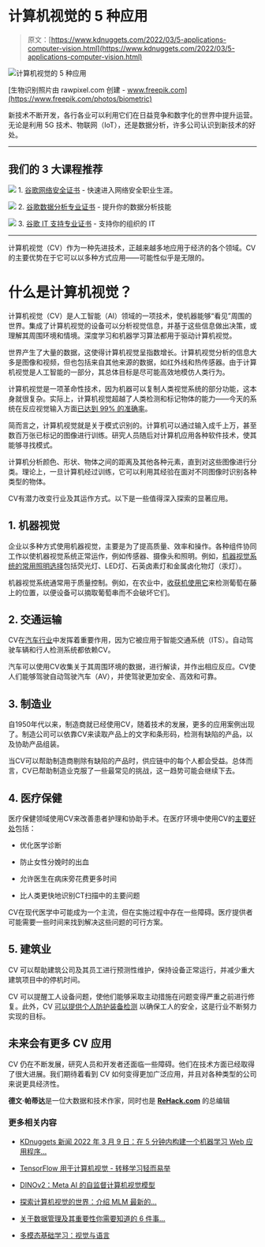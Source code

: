 # 计算机视觉的 5 种应用

> 原文：[https://www.kdnuggets.com/2022/03/5-applications-computer-vision.html](https://www.kdnuggets.com/2022/03/5-applications-computer-vision.html)

![计算机视觉的 5 种应用](../Images/afdedc0e9a9b0f1568c6e862df60c1fe.png)

[生物识别照片由 rawpixel.com 创建 - www.freepik.com](https://www.freepik.com/photos/biometric)

新技术不断开发，各行各业可以利用它们在日益竞争和数字化的世界中提升运营。无论是利用 5G 技术、物联网（IoT），还是数据分析，许多公司认识到新技术的好处。

* * *

## 我们的 3 大课程推荐

![](../Images/0244c01ba9267c002ef39d4907e0b8fb.png) 1\. [谷歌网络安全证书](https://www.kdnuggets.com/google-cybersecurity) - 快速进入网络安全职业生涯。

![](../Images/e225c49c3c91745821c8c0368bf04711.png) 2\. [谷歌数据分析专业证书](https://www.kdnuggets.com/google-data-analytics) - 提升你的数据分析技能

![](../Images/0244c01ba9267c002ef39d4907e0b8fb.png) 3\. [谷歌 IT 支持专业证书](https://www.kdnuggets.com/google-itsupport) - 支持你的组织的 IT

* * *

计算机视觉（CV）作为一种先进技术，正越来越多地应用于经济的各个领域。CV 的主要优势在于它可以以多种方式应用——可能性似乎是无限的。

# **什么是计算机视觉？**

计算机视觉（CV）是人工智能（AI）领域的一项技术，使机器能够“看见”周围的世界。集成了计算机视觉的设备可以分析视觉信息，并基于这些信息做出决策，或理解其周围环境和情境。深度学习和机器学习算法都用于驱动计算机视觉。

世界产生了大量的数据，这使得计算机视觉呈指数增长。计算机视觉分析的信息大多是图像和视频，但也包括来自其他来源的数据，如红外线和热传感器。由于计算机视觉是人工智能的一部分，其总体目标是尽可能高效地模仿人类行为。

计算机视觉是一项革命性技术，因为机器可以复制人类视觉系统的部分功能，这本身就很复杂。实际上，计算机视觉超越了人类检测和标记物体的能力——今天的系统在反应视觉输入方面[已达到 99% 的准确率](https://towardsdatascience.com/everything-you-ever-wanted-to-know-about-computer-vision-heres-a-look-why-it-s-so-awesome-e8a58dfb641e)。

简而言之，计算机视觉就是关于模式识别的。计算机可以通过输入成千上万，甚至数百万张已标记的图像进行训练。研究人员随后对计算机应用各种软件技术，使其能够寻找模式。

计算机分析颜色、形状、物体之间的距离及其他各种元素，直到对这些图像进行分类。理论上，一旦计算机经过训练，它可以利用其经验在面对不同图像时识别各种类型的物体。

CV有潜力改变行业及其运作方式。以下是一些值得深入探索的显著应用。

## **1\. 机器视觉**

企业以多种方式使用机器视觉，主要是为了提高质量、效率和操作。各种组件协同工作以使机器视觉系统正常运作，例如传感器、摄像头和照明。例如，[机器视觉系统的常用照明选择](https://www.advancedillumination.com/wp-content/uploads/2018/10/A-Practical-Guide-to-Machine-Vision-Lighting-v.-4-Generic.pdf)包括荧光灯、LED灯、石英卤素灯和金属卤化物灯（汞灯）。

机器视觉系统通常用于质量控制。例如，在农业中，[收获机使用它](https://www.forbes.com/sites/bernardmarr/2019/10/11/what-is-machine-vision-and-how-is-it-used-in-business-today/?sh=885618569396)来检测葡萄在藤上的位置，以便设备可以摘取葡萄串而不会破坏它们。

## **2\. 交通运输**

CV在[汽车行业](https://www.madrasresearch.org/post/self-driving-cars-using-open-cv)中发挥着重要作用，因为它被应用于智能交通系统（ITS）。自动驾驶车辆和行人检测系统都依赖CV。

汽车可以使用CV收集关于其周围环境的数据，进行解读，并作出相应反应。CV使人们能够驾驶自动驾驶汽车（AV），并使驾驶更加安全、高效和可靠。

## **3\. 制造业**

自1950年代以来，制造商就已经使用CV，随着技术的发展，更多的应用案例出现了。制造公司可以依靠CV来读取产品上的文字和条形码，检测有缺陷的产品，以及协助产品组装。

当CV可以帮助制造商剔除有缺陷的产品时，供应链中的每个人都会受益。总体而言，CV已帮助制造业克服了一些最常见的挑战，这一趋势可能会继续下去。

## **4\. 医疗保健**

医疗保健领域使用CV来改善患者护理和协助手术。在医疗环境中使用CV的[主要好处](https://healthtechmagazine.net/article/2019/01/computer-vision-healthcare-what-it-can-offer-providers-perfcon)包括：

+   优化医学诊断

+   防止女性分娩时的出血

+   允许医生在病床旁花费更多时间

+   比人类更快地识别CT扫描中的主要问题

CV在现代医学中可能成为一个主流，但在实施过程中存在一些障碍。医疗提供者可能需要一些时间来找到解决这些问题的可行方案。

## **5\. 建筑业**

CV 可以帮助建筑公司及其员工进行预测性维护，保持设备正常运行，并减少重大建筑项目中的停机时间。

CV 可以提醒工人设备问题，使他们能够采取主动措施在问题变得严重之前进行修复。此外，CV [可以提供个人防护装备检测](https://www.workzonesafety.org/publication/a-real-time-computer-vision-system-for-workers-ppe-and-posture-detection-in-actual-construction-site-environment/) 以确保工人的安全，这是行业不断努力实现的目标。

## **未来会有更多 CV 应用**

CV 仍在不断发展，研究人员和开发者还面临一些障碍。他们在技术方面已经取得了很大进展。我们期待着看到 CV 如何变得更加广泛应用，并且对各种类型的公司来说更具经济性。

**德文·帕蒂达**是一位大数据和技术作家，同时也是 [**ReHack.com**](https://rehack.com/) 的总编辑

### 更多相关内容

+   [KDnuggets 新闻 2022 年 3 月 9 日：在 5 分钟内构建一个机器学习 Web 应用程序…](https://www.kdnuggets.com/2022/n10.html)

+   [TensorFlow 用于计算机视觉 - 转移学习轻而易举](https://www.kdnuggets.com/2022/01/tensorflow-computer-vision-transfer-learning-made-easy.html)

+   [DINOv2：Meta AI 的自监督计算机视觉模型](https://www.kdnuggets.com/2023/05/dinov2-selfsupervised-computer-vision-models-meta-ai.html)

+   [探索计算机视觉的世界：介绍 MLM 最新的…](https://www.kdnuggets.com/2024/01/mlm-discover-the-world-of-computer-vision-ebook)

+   [关于数据管理及其重要性你需要知道的 6 件事…](https://www.kdnuggets.com/2022/05/6-things-need-know-data-management-matters-computer-vision.html)

+   [多模态基础学习：视觉与语言](https://www.kdnuggets.com/2022/11/multimodal-grounded-learning-vision-language.html)
